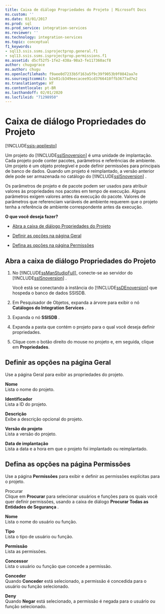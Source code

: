 ```yaml
---
title: Caixa de diálogo Propriedades do Projeto | Microsoft Docs
ms.custom: ''
ms.date: 03/01/2017
ms.prod: sql
ms.prod_service: integration-services
ms.reviewer: ''
ms.technology: integration-services
ms.topic: conceptual
f1_keywords:
- sql13.ssis.ssms.isprojectprop.general.f1
- sql13.ssis.ssms.isprojectprop.permissions.f1
ms.assetid: d5cf52f5-1fe2-438a-98a3-fe117360acf8
author: chugugrace
ms.author: chugu
ms.openlocfilehash: f9aee0d7233b5f163a5f9c39f9053b9f0842aa7e
ms.sourcegitcommit: b2e81cb349eecacee91cd3766410ffb3677ad7e2
ms.translationtype: HT
ms.contentlocale: pt-BR
ms.lasthandoff: 02/01/2020
ms.locfileid: "71298950"
---
```

# <a name="project-properties-dialog-box"></a>Caixa de diálogo Propriedades do Projeto

[!INCLUDE[ssis-appliesto](../../includes/ssis-appliesto-ssvrpluslinux-asdb-asdw-xxx.md)]


  Um projeto do [!INCLUDE[ssISnoversion](../../includes/ssisnoversion-md.md)] é uma unidade de implantação. Cada projeto pode conter pacotes, parâmetros e referências de ambiente. Um projeto é um objeto protegível e pode definir permissões para principais de banco de dados. Quando um projeto é reimplantado, a versão anterior dele pode ser armazenada no catálogo do [!INCLUDE[ssISnoversion](../../includes/ssisnoversion-md.md)] .  
  
 Os parâmetros de projeto e de pacote podem ser usados para atribuir valores às propriedades nos pacotes em tempo de execução. Alguns parâmetros exigem valores antes da execução do pacote. Valores de parâmetros que referenciam variáveis de ambiente requerem que o projeto tenha a referência de ambiente correspondente antes da execução.  
  
 **O que você deseja fazer?**  
  
-   [Abra a caixa de diálogo Propriedades do Projeto](#open_dialog)  
  
-   [Definir as opções na página Geral](#general)  
  
-   [Defina as opções na página Permissões](#permissions)  
  
##  <a name="open_dialog"></a> Abra a caixa de diálogo Propriedades do Projeto  
  
1.  No [!INCLUDE[ssManStudioFull](../../includes/ssmanstudiofull-md.md)], conecte-se ao servidor do [!INCLUDE[ssISnoversion](../../includes/ssisnoversion-md.md)] .  
  
     Você está se conectando à instância do [!INCLUDE[ssDEnoversion](../../includes/ssdenoversion-md.md)] que hospeda o banco de dados SSISDB.  
  
2.  Em Pesquisador de Objetos, expanda a árvore para exibir o nó **Catálogos do Integration Services** .  
  
3.  Expanda o nó **SSISDB** .  
  
4.  Expanda a pasta que contém o projeto para o qual você deseja definir propriedades.  
  
5.  Clique com o botão direito do mouse no projeto e, em seguida, clique em **Propriedades**.  
  
##  <a name="general"></a> Definir as opções na página Geral  
 Use a página Geral para exibir as propriedades do projeto.  
  
 **Nome**  
 Lista o nome do projeto.  
  
 **Identificador**  
 Lista a ID do projeto.  
  
 **Descrição**  
 Exibe a descrição opcional do projeto.  
  
 **Versão do projeto**  
 Lista a versão do projeto.  
  
 **Data de implantação**  
 Lista a data e a hora em que o projeto foi implantado ou reimplantado.  
  
##  <a name="permissions"></a> Defina as opções na página Permissões  
 Use a página **Permissões** para exibir e definir as permissões explícitas para o projeto.  
  
 Procurar  
 Clique em **Procurar** para selecionar usuários e funções para os quais você quer definir permissões, usando a caixa de diálogo **Procurar Todas as Entidades de Segurança** .  
  
 **Nome**  
 Lista o nome do usuário ou função.  
  
 **Tipo**  
 Lista o tipo de usuário ou função.  
  
 **Permissão**  
 Lista as permissões.  
  
 **Concessor**  
 Lista o usuário ou função que concede a permissão.  
  
 **Conceder**  
 Quando **Conceder** está selecionado, a permissão é concedida para o usuário ou função selecionado.  
  
 **Deny**  
 Quando **Negar** está selecionado, a permissão é negada para o usuário ou função selecionado.  
  
  
